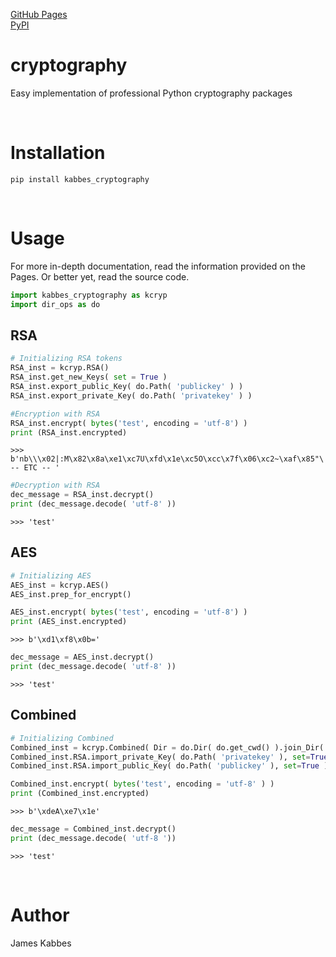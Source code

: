 [GitHub Pages](https://jameskabbes.github.io/cryptography)<br>
[PyPI](https://pypi.org/project/kabbes-cryptography)

# cryptography
Easy implementation of professional Python cryptography packages

<br> 

# Installation
`pip install kabbes_cryptography`


<br>

# Usage
For more in-depth documentation, read the information provided on the Pages. Or better yet, read the source code.

```python
import kabbes_cryptography as kcryp
import dir_ops as do
```

## RSA

```python
# Initializing RSA tokens
RSA_inst = kcryp.RSA()
RSA_inst.get_new_Keys( set = True )
RSA_inst.export_public_Key( do.Path( 'publickey' ) )
RSA_inst.export_private_Key( do.Path( 'privatekey' ) )
```

```python
#Encryption with RSA
RSA_inst.encrypt( bytes('test', encoding = 'utf-8') )
print (RSA_inst.encrypted)
```

```
>>> b'nb\\\x02|:M\x82\x8a\xe1\xc7U\xfd\x1e\xc5O\xcc\x7f\x06\xc2~\xaf\x85"\ -- ETC -- '
```

```python
#Decryption with RSA
dec_message = RSA_inst.decrypt()
print (dec_message.decode( 'utf-8' ))
```

```
>>> 'test'
```

## AES
```python
# Initializing AES
AES_inst = kcryp.AES()
AES_inst.prep_for_encrypt()
```

```python
AES_inst.encrypt( bytes('test', encoding = 'utf-8') )
print (AES_inst.encrypted)
```
```
>>> b'\xd1\xf8\x0b='
```
```python
dec_message = AES_inst.decrypt()
print (dec_message.decode( 'utf-8' ))
```
```
>>> 'test'
```

## Combined

```python
# Initializing Combined
Combined_inst = kcryp.Combined( Dir = do.Dir( do.get_cwd() ).join_Dir( path = 'CombinedEncryption' ) )
Combined_inst.RSA.import_private_Key( do.Path( 'privatekey' ), set=True )
Combined_inst.RSA.import_public_Key( do.Path( 'publickey' ), set=True )
```

```python
Combined_inst.encrypt( bytes('test', encoding = 'utf-8' ) )
print (Combined_inst.encrypted)
```

```
>>> b'\xdeA\xe7\x1e'
```

```python
dec_message = Combined_inst.decrypt()
print (dec_message.decode( 'utf-8 '))
```

```
>>> 'test'
```

<br>

# Author
James Kabbes
